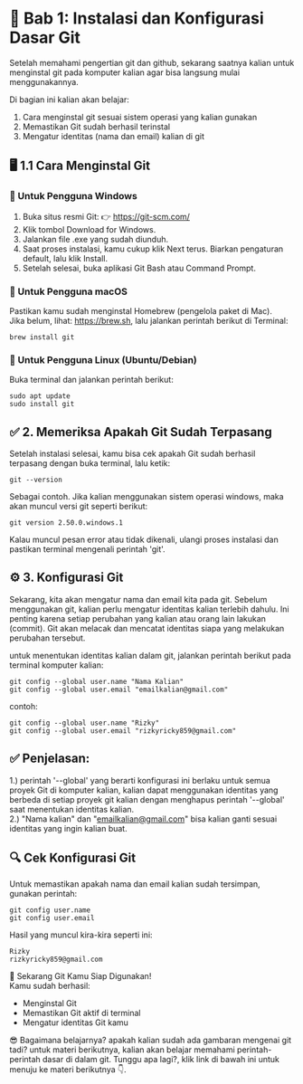 #  📘 Bab 1: Instalasi dan Konfigurasi Dasar Git
Setelah memahami pengertian git dan github, sekarang saatnya kalian untuk menginstal git pada komputer kalian agar bisa langsung mulai menggunakannya.

Di bagian ini kalian akan belajar:
1. Cara menginstal git sesuai sistem operasi yang kalian gunakan
2. Memastikan Git sudah berhasil terinstal
3. Mengatur identitas (nama dan email) kalian di git

## 🖥️ 1.1 Cara Menginstal Git
### 🔹 Untuk Pengguna Windows
1. Buka situs resmi Git:
👉 https://git-scm.com/
2. Klik tombol Download for Windows.
3. Jalankan file .exe yang sudah diunduh.
4. Saat proses instalasi, kamu cukup klik Next terus.
Biarkan pengaturan default, lalu klik Install.
5. Setelah selesai, buka aplikasi Git Bash atau Command Prompt.

### 🔹 Untuk Pengguna macOS
Pastikan kamu sudah menginstal Homebrew (pengelola paket di Mac).  
Jika belum, lihat: https://brew.sh, lalu jalankan perintah berikut di Terminal:
```
brew install git
```
### 🔹 Untuk Pengguna Linux (Ubuntu/Debian)  
Buka terminal dan jalankan perintah berikut:
```
sudo apt update
sudo install git
```

## ✅ 2. Memeriksa Apakah Git Sudah Terpasang  
Setelah instalasi selesai, kamu bisa cek apakah Git sudah berhasil terpasang dengan buka terminal, lalu ketik:
```
git --version
```
Sebagai contoh. Jika kalian menggunakan sistem operasi windows, maka akan muncul versi git seperti berikut:
```
git version 2.50.0.windows.1
```
Kalau muncul pesan error atau tidak dikenali, ulangi proses instalasi dan pastikan terminal mengenali perintah 'git'.

## ⚙️ 3. Konfigurasi Git
Sekarang, kita akan mengatur nama dan email kita pada git. Sebelum menggunakan git, kalian perlu mengatur identitas kalian terlebih dahulu. Ini penting karena setiap perubahan yang kalian atau orang lain lakukan (commit). Git akan melacak dan mencatat identitas siapa yang melakukan perubahan tersebut.

untuk menentukan identitas kalian dalam git, jalankan perintah berikut pada terminal komputer kalian:
```
git config --global user.name "Nama Kalian"
git config --global user.email "emailkalian@gmail.com"
```
contoh:
```
git config --global user.name "Rizky"
git config --global user.email "rizkyricky859@gmail.com"
```
## ✅ Penjelasan:
1.) perintah '--global' yang berarti konfigurasi ini berlaku untuk semua proyek Git di komputer kalian, kalian dapat menggunakan identitas yang berbeda di setiap proyek git kalian dengan menghapus perintah '--global' saat menentukan identitas kalian.  
2.) "Nama kalian" dan "emailkalian@gmail.com" bisa kalian ganti sesuai identitas yang ingin kalian buat.

## 🔍 Cek Konfigurasi Git
Untuk memastikan apakah nama dan email kalian sudah tersimpan, gunakan perintah:
```
git config user.name
git config user.email
```

Hasil yang muncul kira-kira seperti ini:
```
Rizky
rizkyricky859@gmail.com
```
🎉 Sekarang Git Kamu Siap Digunakan!  
Kamu sudah berhasil:

- Menginstal Git  
- Memastikan Git aktif di terminal  
- Mengatur identitas Git kamu

😎 Bagaimana belajarnya? apakah kalian sudah ada gambaran mengenai git tadi? untuk materi berikutnya, kalian akan belajar memahami perintah-perintah dasar di dalam git. Tunggu apa lagi?, klik link di bawah ini untuk menuju ke materi berikutnya 👇.
